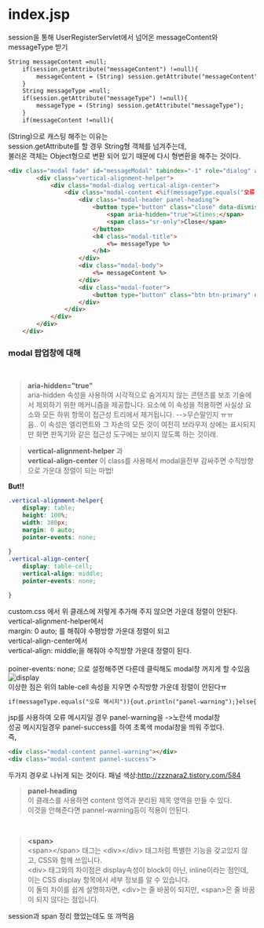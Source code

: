 # index.jsp

session을 통해 UserRegisterServlet에서 넘어온 messageContent와 messageType 받기
```jsp
String messageContent =null;
	if(session.getAttribute("messageContent") !=null){
		messageContent = (String) session.getAttribute("messageContent");
	}
	String messageType =null;
	if(session.getAttribute("messageType") !=null){
		messageType = (String) session.getAttribute("messageType");			
	}
	if(messageContent !=null){
```
(String)으로 캐스팅 해주는 이유는<br> session.getAttribute를 할 경우 String형 객체를 넘겨주는데, <br> 불러온 객체는 Object형으로 변환 되어 있기 때문에 다시 형변환을 해주는 것이다.

```html
<div class="modal fade" id="messageModal" tabindex="-1" role="dialog" aria-hidden="true">
		<div class="vertical-alignment-helper">
			<div class="modal-dialog vertical-align-center">
				<div class="modal-content <%if(messageType.equals("오류 메시지")){out.println("panel-warning");}else{out.println("panel-success");}%>">
					<div class="modal-header panel-heading">
						<button type="button" class="close" data-dismiss="modal">
							<span aria-hidden="true">&times;</span>
							<span class="sr-only">Close</span>
						</button>
						<h4 class="modal-title">
							<%= messageType %>
						</h4>
					</div>
					<div class="modal-body">
						<%= messageContent %>
					</div>
					<div class="modal-footer">
						<button type="button" class="btn btn-primary" data-dismiss="modal">확인</button>
					</div>
				</div>
			</div>
		</div>
	</div>
```

<h3>modal 팝업창에 대해</h3> <br> 

>**aria-hidden="true"** <br>
 aria-hidden 속성을 사용하여 시각적으로 숨겨지지 않는 콘텐츠를 보조 기술에서 제외하기 위한 메커니즘을 제공합니다. 요소에 이 속성을 적용하면 사실상 요소와 모든 하위 항목이 접근성 트리에서 제거됩니다. -->무슨말인지 ㅠㅠ<br>음.. 이 속성은 엘리먼트와 그 자손의 모든 것이 여전히 브라우저 상에는 표시되지만 화면 판독기와 같은 접근성 도구에는 보이지 않도록 하는 것이래.

 >**vertical-alignment-helper** 과<br> **vertical-align-center**
이 class를 사용해서 modal을전부 감싸주면 수직방향으로 가운대 정렬이 되는 마법!

**But!!**<br>
```css
.vertical-alignment-helper{
	display: table;
	height: 100%;
	width: 380px;
	margin: 0 auto;
	pointer-events: none;
	
}
.vertical-align-center{
	display: table-cell;
	vertical-align: middle;
	pointer-events: none;

}
```
custom.css 에서 위 클래스에 저렇게 추가해 주지 않으면 가운데 정렬이 안된다.<br>
vertical-alignment-helper에서 <br> margin: 0 auto; 를 해줘야 수평방향 가운대 정렬이 되고 <br>
vertical-align-center에서 <br>vertical-align: middle;을 해줘야 수직방향 가운대 정렬이 된다.<br><br>poiner-events: none; 으로 설정해주면 다른데 클릭해도 modal창 꺼지게 할 수있음 <br>
![display](https://user-images.githubusercontent.com/41488792/46830768-8b65bd80-cddc-11e8-8b12-55bc2f78da7a.PNG)
<br>이상한 점은 위의 table-cell 속성을 지우면 수직방향 가운데 정렬이 안된다ㅠ

```jsp
if(messageType.equals("오류 메시지")){out.println("panel-warning");}else{out.println("panel-success");}
```
jsp를 사용하여 오류 메시지일 경우 panel-warning을 ->노란색 modal창<br>성공 메시지일경우 panel-success를 하여 초록색 modal창을 띄워 주었다.<br> 즉,
```html
<div class="modal-content pannel-warning"></div>
<div class="modal-content pannel-success">
```
두가지 경우로 나뉘게 되는 것이다.
패널 색상:http://zzznara2.tistory.com/584
<br>
>**panel-heading**<br>
이 클래스를 사용하면 content 영역과 분리된 제목 영역을 만들 수 있다.<br>이것을 안해준다면 pannel-warning등이 적용이 안된다.

<br>

>**&lt;span>**<br>
&lt;span>&lt;/span> 태그는 &lt;div>&lt;/div> 태그처럼 특별한 기능을 갖고있지 않고, CSS와 함께 쓰입니다.<br>
&lt;div> 태그와의 차이점은 display속성이 block이 아닌, inline이라는 점인데, 이는 CSS display 항목에서 세부 정보를 알 수 있습니다.<br>
이 둘의 차이를 쉽게 설명하자면, &lt;div>는 줄 바꿈이 되지만, &lt;span>은 줄 바꿈이 되지 않다는 점입니다.

session과 span 정리 했었는데도 또 까먹음